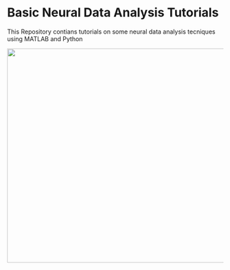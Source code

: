 # Basic Neural Data Analysis Tutorials
This Repository contians tutorials on some neural data analysis tecniques using MATLAB and Python


<p align="center">
<img src="https://user-images.githubusercontent.com/76477833/210067487-58ac6ecd-c7fa-4a8d-988f-a6b9cf8f61f9.png" width="700" height="500">

